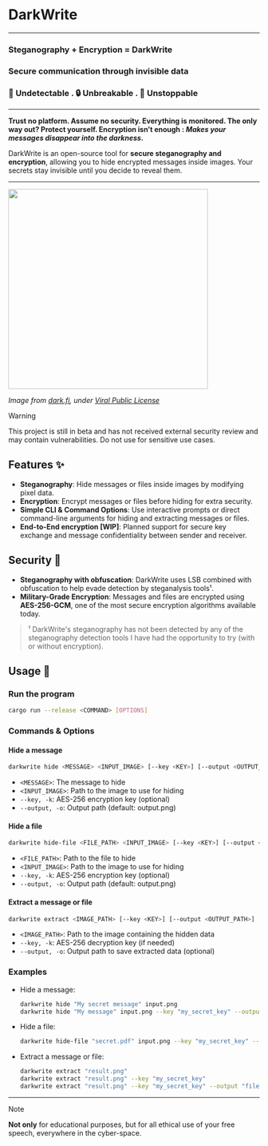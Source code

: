 # DarkWrite

---

### Steganography + Encryption = DarkWrite
### Secure communication through invisible data
### 👻 Undetectable  .  🔒 Unbreakable  .  🚀 Unstoppable

---
**Trust no platform. Assume no security. Everything is monitored. The only way out? Protect yourself. Encryption isn’t enough : *Makes your messages disappear into the darkness*.**

DarkWrite is an open-source tool for **secure steganography and encryption**, allowing you to hide encrypted messages inside images. Your secrets stay invisible until you decide to reveal them. 

---

<img src='readme_assets/dark.png' width='400px'/>

*Image from [dark.fi](https://dark.fi), under [Viral Public License](https://viralpubliclicense.org)*

> [!WARNING]
> This project is still in beta and has not received external security review and may contain vulnerabilities. Do not use for sensitive use cases.

## Features ✨
- **Steganography**: Hide messages or files inside images by modifying pixel data.
- **Encryption**: Encrypt messages or files before hiding for extra security.
- **Simple CLI & Command Options**: Use interactive prompts or direct command-line arguments for hiding and extracting messages or files.
- **End-to-End encryption [WIP]**: Planned support for secure key exchange and message confidentiality between sender and receiver.

## Security 🔐
- **Steganography with obfuscation**: DarkWrite uses LSB combined with obfuscation to help evade detection by steganalysis tools¹.
- **Military-Grade Encryption**: Messages and files are encrypted using **AES-256-GCM**, one of the most secure encryption algorithms available today.

> ¹ DarkWrite's steganography has not been detected by any of the steganography detection tools I have had the opportunity to try (with or without encryption).

## Usage 🚀

### Run the program
```bash
cargo run --release <COMMAND> [OPTIONS]
```

### Commands & Options

#### Hide a message
```bash
darkwrite hide <MESSAGE> <INPUT_IMAGE> [--key <KEY>] [--output <OUTPUT_PATH>]
```
- `<MESSAGE>`: The message to hide
- `<INPUT_IMAGE>`: Path to the image to use for hiding
- `--key, -k`: AES-256 encryption key (optional)
- `--output, -o`: Output path (default: output.png)

#### Hide a file
```bash
darkwrite hide-file <FILE_PATH> <INPUT_IMAGE> [--key <KEY>] [--output <OUTPUT_PATH>]
```
- `<FILE_PATH>`: Path to the file to hide
- `<INPUT_IMAGE>`: Path to the image to use for hiding
- `--key, -k`: AES-256 encryption key (optional)
- `--output, -o`: Output path (default: output.png)

#### Extract a message or file
```bash
darkwrite extract <IMAGE_PATH> [--key <KEY>] [--output <OUTPUT_PATH>]
```
- `<IMAGE_PATH>`: Path to the image containing the hidden data
- `--key, -k`: AES-256 decryption key (if needed)
- `--output, -o`: Output path to save extracted data (optional)

### Examples
- Hide a message:
  ```bash
  darkwrite hide "My secret message" input.png
  darkwrite hide "My message" input.png --key "my_secret_key" --output "result.png"
  ```
- Hide a file:
  ```bash
  darkwrite hide-file "secret.pdf" input.png --key "my_secret_key" --output "result.png"
  ```
- Extract a message or file:
  ```bash
  darkwrite extract "result.png"
  darkwrite extract "result.png" --key "my_secret_key"
  darkwrite extract "result.png" --key "my_secret_key" --output "file.pdf"
  ```

---

> [!NOTE]
> **Not only** for educational purposes, but for all ethical use of your free speech, everywhere in the cyber-space.